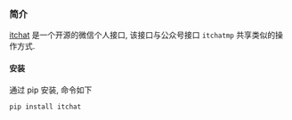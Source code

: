### 简介
[itchat](https://github.com/littlecodersh/itchat) 是一个开源的微信个人接口, 该接口与公众号接口 `itchatmp` 共享类似的操作方式.

#### 安装
通过 pip 安装, 命令如下
```bash
pip install itchat
```